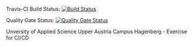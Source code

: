 Travis-CI Build Status: [![Build Status](https://travis-ci.com/JakobStadlhuber/go-mux.svg?branch=master)](https://travis-ci.com/JakobStadlhuber/go-mux)

Quality Gate Status: [![Quality Gate Status](https://sonarcloud.io/api/project_badges/measure?project=JakobStadlhuber_go-mux&metric=alert_status)](https://sonarcloud.io/dashboard?id=JakobStadlhuber_go-mux)

Unversity of Applied Science Upper Austria Campus Hagenberg - Exercise for CI/CD
